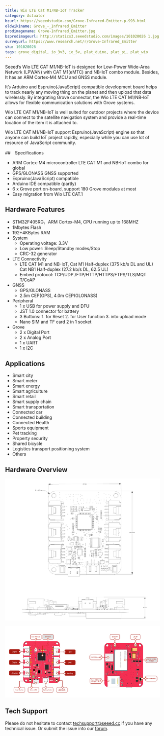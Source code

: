 ```yaml
---
title: Wio LTE Cat M1/NB-IoT Tracker
category: Actuator
bzurl: https://seeedstudio.com/Grove-Infrared-Emitter-p-993.html
oldwikiname: Grove_-_Infrared_Emitter
prodimagename: Grove-Infrared_Emitter.jpg
bzprodimageurl: http://statics3.seeedstudio.com/images/101020026 1.jpg
surveyurl: https://www.research.net/r/Grove-Infrared_Emitter
sku: 101020026
tags: grove_digital, io_3v3, io_5v, plat_duino, plat_pi, plat_wio
---
```


Seeed’s Wio LTE CAT M1/NB-IoT is designed
for Low-Power Wide-Area Network
(LPWAN) with CAT M1(eMTC) and NB-IoT
combo module. Besides, It has an ARM
Cortex-M4 MCU and GNSS module.

It’s Arduino and Espruino(JavaScript)
compatible development board helps to
track nearly any moving thing on the planet
and then upload that data wirelessly. By
integrating Grove connector, the Wio LTE
CAT M1/NB-IoT allows for flexible
communication solutions with Grove
systems.


Wio LTE CAT M1/NB-IoT is well suited for
outdoor projects where the device can
connect to the satellite navigation system
and provide a real-time location of the item
it is attached to.


Wio LTE CAT M1/NB-IoT support
Espruino(JavaScript) engine so that anyone
can build IoT project rapidly, especially
while you can use lot of resource of
JavaScript community.




##　Specifications

- ARM Cortex-M4 microcontroller
 LTE CAT M1 and NB-IoT combo for
global
- GPS/GLONASS GNSS supported
- Espruino(JavaScript) compatible
- Arduino IDE compatible (partly)
- 6 x Grove port on-board, support 180
Grove modules at most
- Easy migration from Wio LTE CAT.1
    


## Hardware Features

- STM32F405RG，ARM Cortex-M4, CPU
running up to 168MHZ
- 1Mbytes Flash
- 192+4KBytes RAM
- System
    - Operating voltage: 3.3V
    - Low power: Sleep/Standby modes/Stop
    - CRC-32 generator
- LTE Connectivity
    - LTE CAT M1 and NB-IoT, Cat M1
Half-duplex (375 kb/s DL and UL)
Cat NB1 Half-duplex (27.2 kb/s
DL, 62.5 UL)
    - Embed protocol: TCP/UDP
/FTP/HTTP/HTTPS/FTPS/TLS/MQT
T/CoAP
- GNSS
    - GPS/GLONASS
    - 2.5m CEP(GPS), 4.0m CEP(GLONASS)
- Peripheral
    - 1 x USB for power supply and DFU
    - JST 1.0 connector for battery
    - 3 Buttons: 1. for Reset 2. for User
function 3. into upload mode
    - Nano SIM and TF card 2 in 1 socket
- Grove
    - 2 x Digital Port
    - 2 x Analog Port
    - 1 x UART
    - 1 x I2C


## Applications
- Smart city
- Smart meter
- Smart energy
- Smart agriculture
- Smart retail
- Smart supply chain
- Smart transportation
- Connected car
- Connected building
- Connected Health
- Sports equipment
- Pet tracking
- Property security
- Shared bicycle
- Logistics transport positioning system
- Others


## Hardware Overview

![](https://github.com/SeeedDocument/Wio_LTE_Cat_M1_NB-IoT_Tracker/raw/master/img/h3.png)

![](https://github.com/SeeedDocument/Wio_LTE_Cat_M1_NB-IoT_Tracker/raw/master/img/h4.png)



<!-- This Markdown file was created from http://www.seeedstudio.com/wiki/Grove_-_Infrared_Emitter -->

## Tech Support
Please do not hesitate to contact [techsupport@seeed.cc](techsupport@seeed.cc) if you have any technical issue. Or submit the issue into our [forum](http://forum.seeedstudio.com/). 